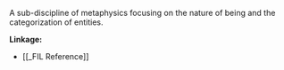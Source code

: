 A sub-discipline of metaphysics focusing on the nature of being and the categorization of entities.

**Linkage:**
- [[_FIL Reference]]